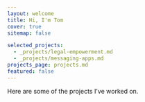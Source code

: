 ```yaml
---
layout: welcome
title: Hi, I'm Tom
cover: true
sitemap: false

selected_projects:
  - _projects/legal-empowerment.md
  - _projects/messaging-apps.md
projects_page: projects.md
featured: false
---
```





<!--author-->

Here are some of the projects I've worked on. 
<!--projects-->





[documentation]: docs/README.md
[install]: docs/install.md
[upgrade]: docs/upgrade.md
[config]: docs/config.md
